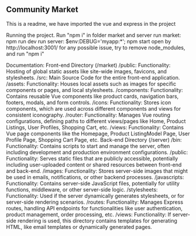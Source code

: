 ## Community Market
This is a readme, we have imported the vue and express in the project

Running the project. Run "npm i" in folder market and server
run market: npm run dev
run server: $env:DEBUG='myapp:*'; npm start
open by http://localhost:3001/
for any possible issue, try to remove node_modules, and run "npm i"

Documentation:
Front-end Directory (/market)
/public:
Functionality: Hosting of global static assets like site-wide images, favicons, and stylesheets.
/src:
Main Source Code for the entire front-end application.
/assets:
Functionality: Houses local assets such as images for specific components or pages, and local stylesheets.
/components:
Functionality: Contains reusable Vue components like product cards, navigation bars, footers, modals, and form controls.
/icons:
Functionality: Stores icon components, which are used across different components and views for consistent iconography.
/router:
Functionality: Manages Vue routing configurations, defining paths to different views/pages like Home, Product Listings, User Profiles, Shopping Cart, etc.
/views:
Functionality: Contains Vue page components like the Homepage, Product ListingModel Page, User Profile Page, Shopping Cart Page, etc.
Back-end Directory (/server)
/bin:
Functionality: Contains scripts to start and manage the server, often including development and production environment configurations.
/public:
Functionality: Serves static files that are publicly accessible, potentially including user-uploaded content or shared resources between front-end and back-end.
/images:
Functionality: Stores server-side images that might be used in emails, notifications, or other backend processes.
/javascripts:
Functionality: Contains server-side JavaScript files, potentially for utility functions, middleware, or other server-side logic.
/stylesheets:
Functionality: Used if the server dynamically generates stylesheets, or for server-side rendering scenarios.
/routes:
Functionality: Manages Express routes, handling API endpoints for functionalities like user authentication, product management, order processing, etc.
/views:
Functionality: If server-side rendering is used, this directory contains templates for generating HTML, like email templates or dynamically generated pages.
